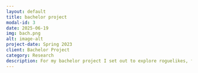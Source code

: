 ```yaml
---
layout: default
title: bachelor project
modal-id: 3
date: 2025-06-19
img: bach.png
alt: image-alt
project-date: Spring 2023
client: Bachelor Project
category: Research
description: For my bachelor project I set out to explore roguelikes, frustration, player experience, and physiologi. I made use of the popular roguelike <a class="altstyle" href="https://store.steampowered.com/app/1145360/Hades/">Hades</a> by Supergiant Games, the Polar H10 ECG sensor, and various questionnaires to try and piece together how players react and feel while playing roguelikes. I was lucky to have a really amazing supervisor who believed in me and the project which lead to it ultimately getting published for the Advances in Computer Games conference in 2023 under the name <a class="altstyle" href="https://link.springer.com/chapter/10.1007/978-3-031-54968-7_10">Hades Again and Again: A Study on Frustration Tolerence, Physiology and Player Experience</a>. The data associated with the study can be found <a class="altstyle" href="https://github.com/itubrainlab/hades_player_experience">here</a>, and a video of PhD student Laurits talking about my research can be seen <a class="altstyle" href="https://www.youtube.com/watch?v=5cl-L2UalQQ&t=1326s">here</a>.  
---
```

